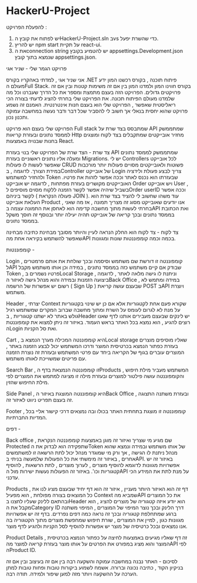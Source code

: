 # HackerU-Project
להפעלת הפרויקט :

1. יש לפתוח את קובץ הHackerU-Project.sln בvs כדי שהשרת יפעל.
2. יש להריץ npm start על תקיית react-ui.
3. את הconnection string יש להטמיע בקובץ appsettings.Development.json שנמצא בתוך קובץ appsettings.json.

פרויקט הגמר שלי - שניר אגי

אני שניר אגי , למדתי באהקריו בקורס .NET פיתוח תוכנה , בקורס רכשנו המון ידע מעולם הFull Stack.
בקורס חווינו המון ולמדנו המון בין אם זה משימות קטנות ובין אם זה פרויקטים גדולים.
הפרויקט הזה בעצם מתמצת ומספר את כל הדרך שעברנו וכל מה שלמדנו מעולם הפיתוח תכונה.
את הפרויקט שלי בחרתי להציג לדעתי בצורה הכי ריאליסטית שאפשר , הפרויקט שלי הוא בעצם חנות אינטרנטית.
האמנם זה נשמע פרויקט שהוא יחסית בנאלי אך חשוב לי להסביר שכל דבר ודבר נעשה במחשבה עמוקה ותכנון נכון.

הפרויקט שלי בעצם הוא פרויקט Full stack שמתבסס בצד שרת על API שמתממשק לממסד נתונים ובעזרת קריאות Http מחזיר אובייקטים שמתקבלים בצד לקוח ומוצגים בחנות שבנויה באמצעות React.

צד שרת -
הצד שרת של הפרויקט שלי בנוי בעזרת API שמתממשק לממסד נתונים ומעלה אליו נתונים ראשוניים בעזרת Migrations.
יש לי Controllers לכל אובייקט שאפשר לעשות לו פעולות CRUD פשוטות ולאובייקטים מסויים פעולות יותר מורכבות במידת הצורך.
לדוגמה , בController של אובייקט Login צריך לבצע פעולת ולידציה ולהחזיר למשתמש Token שבעזרתו הוא נכנס לאתר וככה אפשר לזהות את פרטיו.
האובייקטים מקושרים בעזרת מפתחות , לדוגמה יש אובייקט Order ויש אובייקט User , בשביל שיהיה אפשר לקשר הזמנה ללקוח מסוים מוסיפים לOrder userID וככה אפשר לקשר ביניהם ( פעולה הנקראת JOIN ).
עוד משהו שחשוב לי להציד בצד שרת הוא העלאת אובייקט Product , אנו יודעים שאובייקט מסוג זה מצריך תמונה , אז מה שאני בחרתי לעשות מתוך מחשבה קדימה הוא לאחסן את התמונה עצמה בAPI ואת הכתובת בממסד נתונים ובכך קריאה של אובייקט תהיה יעילה יותר ובנוסף זה חוסך משקל בממסד נתונים.

צד לקוח -
צד לקוח הוא החלק הנראה לעיין והיותר מסובך מבחינת כתיבה מבחינה שאפשר להשתמש בקיראה אחת מהAPI בכמה וכמה קומפוננטות שונות ומגוונות.

קומפוננטות -

Login , קומפוננטה זו דורשת שם משתמש וסיסמה ובכך שולחת את אותם פרמטרים לAPI שבודק אם קיים משתמש כזה בממסד נתונים , במידה וכן אותו משתמש מקבל Token , פרטיו נשמרים בLocal Storage , וניתנת לו גישה מלאה לאתר , לדוגמה ביצועה הזמנות ובמידה והוא מנהל גישה לאיזור הBack Office , במידה ומתמש לא רשום יש אפשרות של הרשמה ( Sign Up ) שבעצם עושה קריאת POST בAPI ויוצרת משתמש.

Header , יצרתי Context שקורא פעם אחת לקטגוריות אלא אם כן יש שינוי בקטגוריות על מנת לא לגרום לעומס על השרת ומתוך מחשבה שברוב המקרים שמשתמש רגיל גולש באתר לא ישתנו קטגוריות , בHeader יש לינקים שבעצם מעבירים אותנו לדף שאנו רוצים להגיע , הוא נמצא בכל האתר בראש העמוד.
באיזור זה ניתן למצוא את קומפוננטת הLogin ואת סל הקניות.

Cart , היא קומפוננטה המכילה מערך הנמצא בLocal storage שאליו מוסיפים מוצרים בעזרת כפתור הנמצא בכרטיסית המוצר ודרכו המשתמש יכול לבצע הזמנה באתר , המוצרים עוברים בגוף של הקריאה ביחד עם פרטי המשתמש ובעזרת זה נוצרת הזמנה עם פריטים שמשוייכת לאותו משתמש.

Search Bar , זו קומפוננטה הנמצאת בדף הProducts , המשתמש מעביר מילת חיפוש והקומפוננטה עושה פילטור למוצרים ובעזרת מילה זו מציגה למתמש את המוצרים לפי מילת החיפוש שהזין.

Side Panel , היא קומפוננטה המוצגת באיזור הBack Office ובעזרת משתנה התצוגה , זה בעצם תפריט ניווט לאיזור זה.

Footer , קומפוננטה זו מוצגת בתחתית האתר בכולו ובה נמצאים דרכי קישור אליי בכל המדיות החברתיות.

דפים -

Back office , שם מגיע מי שצריך ואיזור זה מוגן באמצעות קומפוננטה הנקראת Protected שתפקידה הוא לבדוק את הToken של אותו משתמש ובמידה ונמצא שהוא מנהל ניתנת לו הגישה , אך ורק מי שמוגדר מנהל יכול לתת הרשאה זו למשתמשים אחרים , באיזור זה מימשתי את כל הפעולות שלמעשה בניתי בAPI.
באיזור זה יש אפשרויות מגוונות לדוגמא להוסיף מוצרים , לערוך מוצרים , לתת הרשאות , להוסיף קטגוריות וכו'.
באיזור זה הפעולות נעשות ישירות מול הAPI על מנת לתת את המידע הכי עדכני.

Products , דף זה הוא האיזור היותר מעניין , איזור זה הוא דף יחיד שבעצם מציג לנו את כל המוצאים בצורה מפולחת , הוא מפעיל Context שמביא מהAPI את כל המוצרים ובהתאם ללינק שעליו לחצנו בHeader הוא יודע איזה קטגוריה של מוצרים להציג , הוא מקבל את הCategory ID דרך הלינק ובכך נוצר המיפוי של המוצרים , המיפוי משתנה ברגע שמתחלפת קטגוריה ובכך זה נראה כמה דפים נפרדים.
בדף זה יש אפשרויות מגוונות כגון , למיין את המוצרים , שורת חיפוש שמחפשת מוצרים מתוך הקטגוריה בה אנו נמצאים ובכל כרטיסיה של מוצר יש אפשרות להוסיף לסל הקניות ולהגיע לדף מוצר.

Product Details , זה דף שאליו מגיעים באמצעות לחיצה על כפתור הנמצא בכרטיסית המוצר והוא מציג במפורט את הפרטים על אותו מוצר בעזרת קריאה למוצר מהAPI לפי הProduct ID.

לסיכום -
האתר נבנה במחשבה עמוקה והשקעה רבה בין אם זה בעיצוב ובין אם זה בניקיון הקוד , כתיבה נכונה וברורה.
אשמח לשמוע ביקורות טובות ופחות טובות למתן הערכה על ההשקעה ויותר מזה למען שיפור ולמידה.
תודה רבה.
